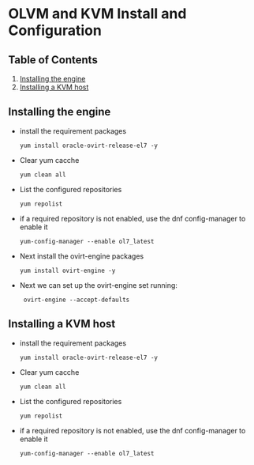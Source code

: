 # OLVM and KVM Install and Configuration

## Table of Contents

1. [Installing the engine](#engine)
2. [Installing a KVM host](#kvm)

## Installing the engine <a href="" name="engine"></a>

- install the requirement packages
  ```
  yum install oracle-ovirt-release-el7 -y
  ```
- Clear yum cacche
  ```
  yum clean all
  ```
- List the configured repositories
  ```
  yum repolist
  ```
- if a required repository is not enabled, use the dnf config-manager to enable it
  ```
  yum-config-manager --enable ol7_latest
  ```
- Next install the ovirt-engine packages
  ```
  yum install ovirt-engine -y
  ```
- Next we can set up the ovirt-engine set running:

  ```
   ovirt-engine --accept-defaults
  ```

## Installing a KVM host <a href="" name="kvm"></a>

- install the requirement packages
  ```
  yum install oracle-ovirt-release-el7 -y
  ```
- Clear yum cacche
  ```
  yum clean all
  ```
- List the configured repositories
  ```
  yum repolist
  ```
- if a required repository is not enabled, use the dnf config-manager to enable it
  ```
  yum-config-manager --enable ol7_latest
  ```
